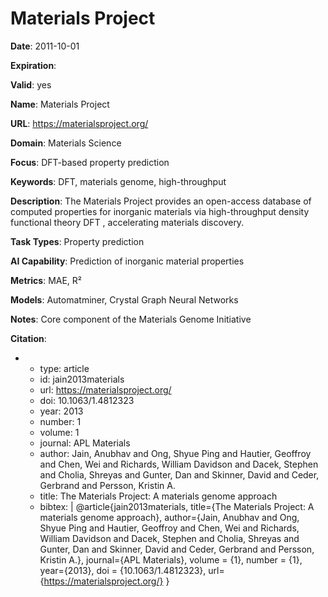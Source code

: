 # Materials Project

**Date**: 2011-10-01

**Expiration**: 

**Valid**: yes

**Name**: Materials Project

**URL**: https://materialsproject.org/

**Domain**: Materials Science

**Focus**: DFT-based property prediction

**Keywords**: DFT, materials genome, high-throughput

**Description**: The Materials Project provides an open-access database of computed properties for inorganic materials via high-throughput density functional theory  DFT , accelerating  materials discovery. 

**Task Types**: Property prediction

**AI Capability**: Prediction of inorganic material properties

**Metrics**: MAE, R²

**Models**: Automatminer, Crystal Graph Neural Networks

**Notes**: Core component of the Materials Genome Initiative

**Citation**:

-
  - type: article
  - id: jain2013materials
  - url: https://materialsproject.org/
  - doi: 10.1063/1.4812323
  - year: 2013
  - number: 1
  - volume: 1
  - journal: APL Materials
  - author: Jain, Anubhav and Ong, Shyue Ping and Hautier, Geoffroy and Chen, Wei and Richards, William Davidson and Dacek, Stephen and Cholia, Shreyas and Gunter, Dan and Skinner, David and Ceder, Gerbrand and Persson, Kristin A.
  - title: The Materials Project: A materials genome approach
  - bibtex: |
      @article{jain2013materials,
        title={The Materials Project: A materials genome approach},
        author={Jain, Anubhav and Ong, Shyue Ping and Hautier, Geoffroy and Chen, Wei and Richards, William Davidson and Dacek, Stephen and Cholia, Shreyas and Gunter, Dan and Skinner, David and Ceder, Gerbrand and Persson, Kristin A.},
        journal={APL Materials},
        volume    = {1},
        number    = {1},
        year={2013},
        doi       = {10.1063/1.4812323},
        url={https://materialsproject.org/}
      }

